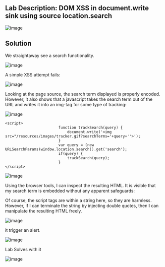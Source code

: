 ## Lab Description: DOM XSS in document.write sink using source location.search

![image](https://github.com/jayshah17/PortSwiggerLabs/assets/76842630/174392e2-0c14-4e02-bb76-037412046596)

## Solution
We straightaway see a search functionality.

![image](https://github.com/jayshah17/PortSwiggerLabs/assets/76842630/86764a4d-297a-4191-b403-94225a498945)

A simple XSS attempt fails:

![image](https://github.com/jayshah17/PortSwiggerLabs/assets/76842630/564c94ec-6782-4289-a32f-a96b0639d3b4)

Looking at the page source, the search term displayed is properly encoded. However, it also shows that a javascript takes the search term out of the URL and writes it into an img-tag for some type of tracking:

![image](https://github.com/jayshah17/PortSwiggerLabs/assets/76842630/c1742c21-b07d-450c-ba08-62114904418d)


```
<script>
                        function trackSearch(query) {
                            document.write('<img src="/resources/images/tracker.gif?searchTerms='+query+'">');
                        }
                        var query = (new URLSearchParams(window.location.search)).get('search');
                        if(query) {
                            trackSearch(query);
                        }
</script>
```

![image](https://github.com/jayshah17/PortSwiggerLabs/assets/76842630/fce632b1-6951-473d-9a6e-10ac0e41d8c6)

Using the browser tools, I can inspect the resulting HTML. It is visible that my search term is embedded without any apparent safeguards:

Of course, the script tags are within a string here, so they are harmless. However, if I can terminate the string by injecting double quotes, then I can manipulate the resulting HTML freely.

![image](https://github.com/jayshah17/PortSwiggerLabs/assets/76842630/55bd8af0-5a02-43c5-a9b8-37419c0a7431)

it trigger an alert.

![image](https://github.com/jayshah17/PortSwiggerLabs/assets/76842630/52dac4fa-d769-4563-9d30-119873299a59)

Lab Solves with it 

![image](https://github.com/jayshah17/PortSwiggerLabs/assets/76842630/ff50ad16-6b9d-4f99-933b-20eeadf57b46)


